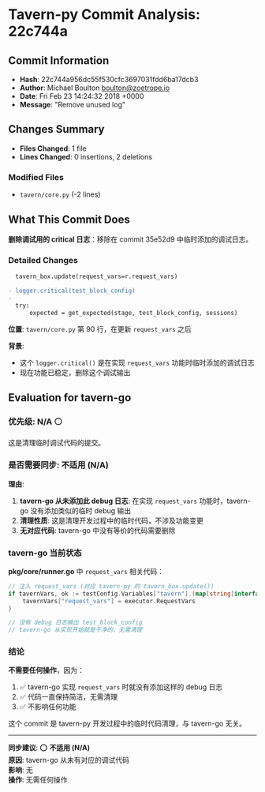 # Tavern-py Commit Analysis: 22c744a

## Commit Information
- **Hash**: 22c744a956dc55f530cfc3697031fdd6ba17dcb3
- **Author**: Michael Boulton <boulton@zoetrope.io>
- **Date**: Fri Feb 23 14:24:32 2018 +0000
- **Message**: "Remove unused log"

## Changes Summary
- **Files Changed**: 1 file
- **Lines Changed**: 0 insertions, 2 deletions

### Modified Files
- `tavern/core.py` (-2 lines)

## What This Commit Does

**删除调试用的 critical 日志**：移除在 commit 35e52d9 中临时添加的调试日志。

### Detailed Changes

```diff
  tavern_box.update(request_vars=r.request_vars)

- logger.critical(test_block_config)
-
  try:
      expected = get_expected(stage, test_block_config, sessions)
```

**位置**: `tavern/core.py` 第 90 行，在更新 `request_vars` 之后

**背景**: 
- 这个 `logger.critical()` 是在实现 `request_vars` 功能时临时添加的调试日志
- 现在功能已稳定，删除这个调试输出

## Evaluation for tavern-go

### 优先级: **N/A** ⚪

这是清理临时调试代码的提交。

### 是否需要同步: **不适用** (N/A)

**理由**:
1. **tavern-go 从未添加此 debug 日志**: 在实现 `request_vars` 功能时，tavern-go 没有添加类似的临时 debug 输出
2. **清理性质**: 这是清理开发过程中的临时代码，不涉及功能变更
3. **无对应代码**: tavern-go 中没有等价的代码需要删除

### tavern-go 当前状态

**pkg/core/runner.go** 中 `request_vars` 相关代码：

```go
// 注入 request_vars (对应 tavern-py 的 tavern_box.update())
if tavernVars, ok := testConfig.Variables["tavern"].(map[string]interface{}); ok {
    tavernVars["request_vars"] = executor.RequestVars
}

// 没有 debug 日志输出 test_block_config
// tavern-go 从实现开始就是干净的，无需清理
```

### 结论

**不需要任何操作**，因为：

1. ✅ tavern-go 实现 `request_vars` 时就没有添加这样的 debug 日志
2. ✅ 代码一直保持简洁，无需清理
3. ✅ 不影响任何功能

这个 commit 是 tavern-py 开发过程中的临时代码清理，与 tavern-go 无关。

---

**同步建议**: ⭕ **不适用 (N/A)**  
**原因**: tavern-go 从未有对应的调试代码  
**影响**: 无  
**操作**: 无需任何操作
